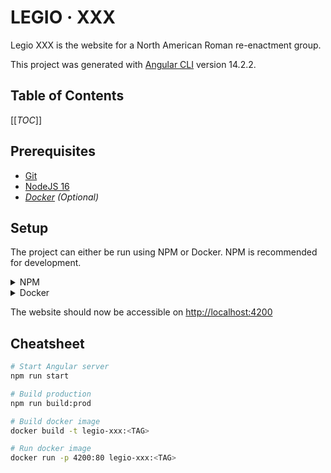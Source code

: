 # LEGIO · XXX
Legio XXX is the website for a North American Roman re-enactment group.

This project was generated with [Angular CLI](https://github.com/angular/angular-cli) version 14.2.2.

## Table of Contents
[[_TOC_]]

## Prerequisites
- [Git](https://git-scm.com/book/en/v2/Getting-Started-Installing-Git)
- [NodeJS 16](https://nodejs.org/en/)
- _[Docker](https://docs.docker.com/install/) (Optional)_

## Setup
The project can either be run using NPM or Docker. NPM is recommended for development.
<details>
<summary>NPM</summary>

1. Install the dependencies: `npm install`
2. Start the Angular server: `npm run start`
</details>

<details>
<summary>Docker</summary>

1. Build the docker image: `docker build -t legio-xxx:<TAG> .`
2. Start the new image: `docker run -p 4200:80 legio-xxx:<TAG>`

</details>

The website should now be accessible on [http://localhost:4200](http://localhost:4200)

## Cheatsheet
```bash
# Start Angular server
npm run start

# Build production
npm run build:prod

# Build docker image
docker build -t legio-xxx:<TAG>

# Run docker image
docker run -p 4200:80 legio-xxx:<TAG>
```

